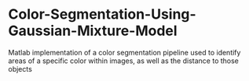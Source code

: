 # Color-Segmentation-Using-Gaussian-Mixture-Model
Matlab implementation of a color segmentation pipeline used to identify areas of a specific color within images, as well as the distance to those objects
